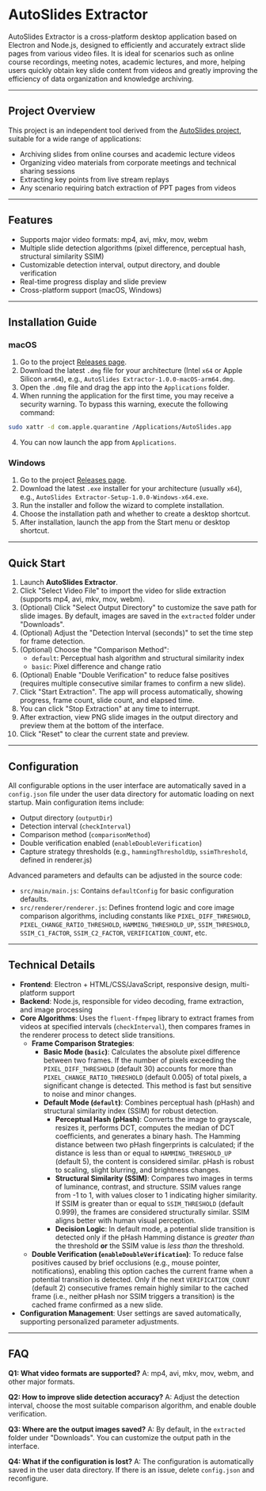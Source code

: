 # AutoSlides Extractor

AutoSlides Extractor is a cross-platform desktop application based on Electron and Node.js, designed to efficiently and accurately extract slide pages from various video files. It is ideal for scenarios such as online course recordings, meeting notes, academic lectures, and more, helping users quickly obtain key slide content from videos and greatly improving the efficiency of data organization and knowledge archiving.

---

## Project Overview

This project is an independent tool derived from the [AutoSlides project](https://github.com/bit-admin/Yanhekt-AutoSlides), suitable for a wide range of applications:

- Archiving slides from online courses and academic lecture videos
- Organizing video materials from corporate meetings and technical sharing sessions
- Extracting key points from live stream replays
- Any scenario requiring batch extraction of PPT pages from videos

---

## Features

- Supports major video formats: mp4, avi, mkv, mov, webm
- Multiple slide detection algorithms (pixel difference, perceptual hash, structural similarity SSIM)
- Customizable detection interval, output directory, and double verification
- Real-time progress display and slide preview
- Cross-platform support (macOS, Windows)

---

## Installation Guide

### macOS

1. Go to the project [Releases page](https://github.com/bit-admin/AutoSlides-extractor/releases).
2. Download the latest `.dmg` file for your architecture (Intel `x64` or Apple Silicon `arm64`), e.g., `AutoSlides Extractor-1.0.0-macOS-arm64.dmg`.
3. Open the `.dmg` file and drag the app into the `Applications` folder.
4.  When running the application for the first time, you may receive a security warning. To bypass this warning, execute the following command:
   ```bash
   sudo xattr -d com.apple.quarantine /Applications/AutoSlides.app
   ```
4. You can now launch the app from `Applications`.

### Windows

1. Go to the project [Releases page](https://github.com/bit-admin/AutoSlides-extractor/releases).
2. Download the latest `.exe` installer for your architecture (usually `x64`), e.g., `AutoSlides Extractor-Setup-1.0.0-Windows-x64.exe`.
3. Run the installer and follow the wizard to complete installation.
4. Choose the installation path and whether to create a desktop shortcut.
5. After installation, launch the app from the Start menu or desktop shortcut.

---

## Quick Start

1. Launch **AutoSlides Extractor**.
2. Click "Select Video File" to import the video for slide extraction (supports mp4, avi, mkv, mov, webm).
3. (Optional) Click "Select Output Directory" to customize the save path for slide images. By default, images are saved in the `extracted` folder under "Downloads".
4. (Optional) Adjust the "Detection Interval (seconds)" to set the time step for frame detection.
5. (Optional) Choose the "Comparison Method":
    - `default`: Perceptual hash algorithm and structural similarity index
    - `basic`: Pixel difference and change ratio
6. (Optional) Enable "Double Verification" to reduce false positives (requires multiple consecutive similar frames to confirm a new slide).
7. Click "Start Extraction". The app will process automatically, showing progress, frame count, slide count, and elapsed time.
8. You can click "Stop Extraction" at any time to interrupt.
9. After extraction, view PNG slide images in the output directory and preview them at the bottom of the interface.
10. Click "Reset" to clear the current state and preview.

---

## Configuration

All configurable options in the user interface are automatically saved in a `config.json` file under the user data directory for automatic loading on next startup. Main configuration items include:
- Output directory (`outputDir`)
- Detection interval (`checkInterval`)
- Comparison method (`comparisonMethod`)
- Double verification enabled (`enableDoubleVerification`)
- Capture strategy thresholds (e.g., `hammingThresholdUp`, `ssimThreshold`, defined in renderer.js)

Advanced parameters and defaults can be adjusted in the source code:
- `src/main/main.js`: Contains `defaultConfig` for basic configuration defaults.
- `src/renderer/renderer.js`: Defines frontend logic and core image comparison algorithms, including constants like `PIXEL_DIFF_THRESHOLD`, `PIXEL_CHANGE_RATIO_THRESHOLD`, `HAMMING_THRESHOLD_UP`, `SSIM_THRESHOLD`, `SSIM_C1_FACTOR`, `SSIM_C2_FACTOR`, `VERIFICATION_COUNT`, etc.

---

## Technical Details

- **Frontend**: Electron + HTML/CSS/JavaScript, responsive design, multi-platform support
- **Backend**: Node.js, responsible for video decoding, frame extraction, and image processing
- **Core Algorithms**: Uses the `fluent-ffmpeg` library to extract frames from videos at specified intervals (`checkInterval`), then compares frames in the renderer process to detect slide transitions.
    - **Frame Comparison Strategies**:
        - **Basic Mode (`basic`)**: Calculates the absolute pixel difference between two frames. If the number of pixels exceeding the `PIXEL_DIFF_THRESHOLD` (default 30) accounts for more than `PIXEL_CHANGE_RATIO_THRESHOLD` (default 0.005) of total pixels, a significant change is detected. This method is fast but sensitive to noise and minor changes.
        - **Default Mode (`default`)**: Combines perceptual hash (pHash) and structural similarity index (SSIM) for robust detection.
            - **Perceptual Hash (pHash)**: Converts the image to grayscale, resizes it, performs DCT, computes the median of DCT coefficients, and generates a binary hash. The Hamming distance between two pHash fingerprints is calculated; if the distance is less than or equal to `HAMMING_THRESHOLD_UP` (default 5), the content is considered similar. pHash is robust to scaling, slight blurring, and brightness changes.
            - **Structural Similarity (SSIM)**: Compares two images in terms of luminance, contrast, and structure. SSIM values range from -1 to 1, with values closer to 1 indicating higher similarity. If SSIM is greater than or equal to `SSIM_THRESHOLD` (default 0.999), the frames are considered structurally similar. SSIM aligns better with human visual perception.
            - **Decision Logic**: In default mode, a potential slide transition is detected only if the pHash Hamming distance is *greater than* the threshold **or** the SSIM value is *less than* the threshold.
    - **Double Verification (`enableDoubleVerification`)**: To reduce false positives caused by brief occlusions (e.g., mouse pointer, notifications), enabling this option caches the current frame when a potential transition is detected. Only if the next `VERIFICATION_COUNT` (default 2) consecutive frames remain highly similar to the cached frame (i.e., neither pHash nor SSIM triggers a transition) is the cached frame confirmed as a new slide.
- **Configuration Management**: User settings are saved automatically, supporting personalized parameter adjustments.

---

## FAQ

**Q1: What video formats are supported?**
A: mp4, avi, mkv, mov, webm, and other major formats.

**Q2: How to improve slide detection accuracy?**
A: Adjust the detection interval, choose the most suitable comparison algorithm, and enable double verification.

**Q3: Where are the output images saved?**
A: By default, in the `extracted` folder under "Downloads". You can customize the output path in the interface.

**Q4: What if the configuration is lost?**
A: The configuration is automatically saved in the user data directory. If there is an issue, delete `config.json` and reconfigure.